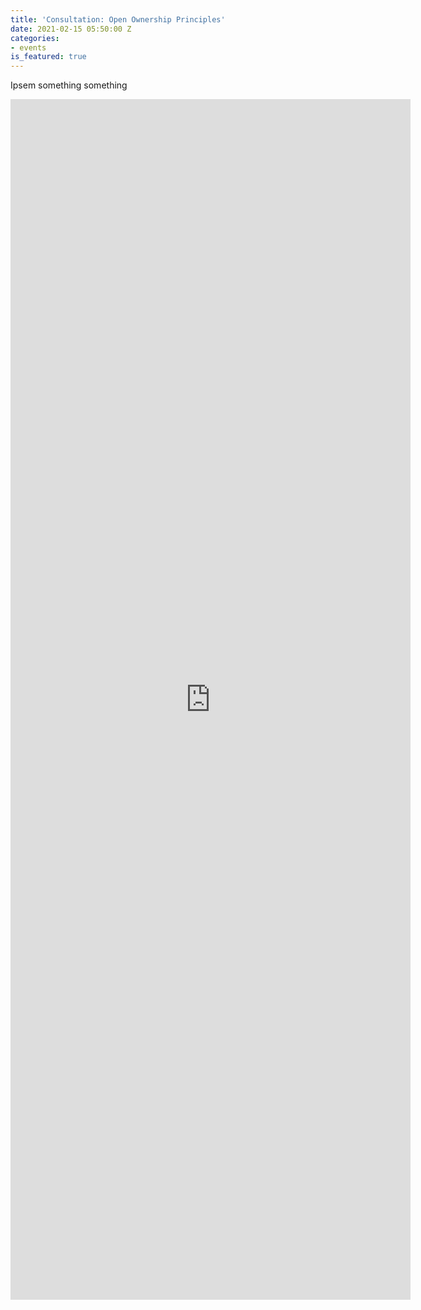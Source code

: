 ```yaml
---
title: 'Consultation: Open Ownership Principles'
date: 2021-02-15 05:50:00 Z
categories:
- events
is_featured: true
---
```


Ipsem something something

<iframe src="https://docs.google.com/forms/d/e/1FAIpQLSeQ_SDrceq6w9Uw5yfJT5M5G6yDNlHL2DC6kMP2W43Wy_Fq8g/viewform?embedded=true" width="640" height="1921" frameborder="0" marginheight="0" marginwidth="0">Loading…</iframe>